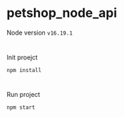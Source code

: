 # petshop_node_api

Node version `v16.19.1`
#

Init proejct

`npm install`
#

Run project

`npm start`
